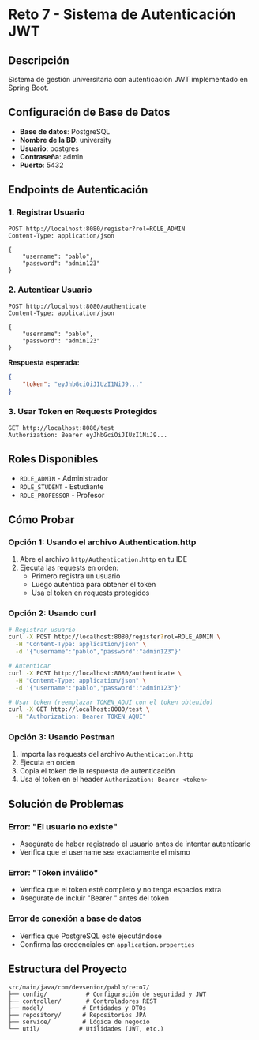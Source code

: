 # Reto 7 - Sistema de Autenticación JWT

## Descripción
Sistema de gestión universitaria con autenticación JWT implementado en Spring Boot.

## Configuración de Base de Datos
- **Base de datos**: PostgreSQL
- **Nombre de la BD**: university
- **Usuario**: postgres
- **Contraseña**: admin
- **Puerto**: 5432

## Endpoints de Autenticación

### 1. Registrar Usuario
```http
POST http://localhost:8080/register?rol=ROLE_ADMIN
Content-Type: application/json

{
    "username": "pablo",
    "password": "admin123"
}
```

### 2. Autenticar Usuario
```http
POST http://localhost:8080/authenticate
Content-Type: application/json

{
    "username": "pablo",
    "password": "admin123"
}
```

**Respuesta esperada:**
```json
{
    "token": "eyJhbGciOiJIUzI1NiJ9..."
}
```

### 3. Usar Token en Requests Protegidos
```http
GET http://localhost:8080/test
Authorization: Bearer eyJhbGciOiJIUzI1NiJ9...
```

## Roles Disponibles
- `ROLE_ADMIN` - Administrador
- `ROLE_STUDENT` - Estudiante
- `ROLE_PROFESSOR` - Profesor

## Cómo Probar

### Opción 1: Usando el archivo Authentication.http
1. Abre el archivo `http/Authentication.http` en tu IDE
2. Ejecuta las requests en orden:
   - Primero registra un usuario
   - Luego autentica para obtener el token
   - Usa el token en requests protegidos

### Opción 2: Usando curl
```bash
# Registrar usuario
curl -X POST http://localhost:8080/register?rol=ROLE_ADMIN \
  -H "Content-Type: application/json" \
  -d '{"username":"pablo","password":"admin123"}'

# Autenticar
curl -X POST http://localhost:8080/authenticate \
  -H "Content-Type: application/json" \
  -d '{"username":"pablo","password":"admin123"}'

# Usar token (reemplazar TOKEN_AQUI con el token obtenido)
curl -X GET http://localhost:8080/test \
  -H "Authorization: Bearer TOKEN_AQUI"
```

### Opción 3: Usando Postman
1. Importa las requests del archivo `Authentication.http`
2. Ejecuta en orden
3. Copia el token de la respuesta de autenticación
4. Usa el token en el header `Authorization: Bearer <token>`

## Solución de Problemas

### Error: "El usuario no existe"
- Asegúrate de haber registrado el usuario antes de intentar autenticarlo
- Verifica que el username sea exactamente el mismo

### Error: "Token inválido"
- Verifica que el token esté completo y no tenga espacios extra
- Asegúrate de incluir "Bearer " antes del token

### Error de conexión a base de datos
- Verifica que PostgreSQL esté ejecutándose
- Confirma las credenciales en `application.properties`

## Estructura del Proyecto
```
src/main/java/com/devsenior/pablo/reto7/
├── config/           # Configuración de seguridad y JWT
├── controller/       # Controladores REST
├── model/           # Entidades y DTOs
├── repository/      # Repositorios JPA
├── service/         # Lógica de negocio
└── util/           # Utilidades (JWT, etc.)
``` 